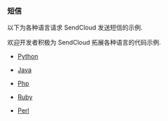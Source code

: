 
### 短信

以下为各种语言请求 SendCloud 发送短信的示例.

欢迎开发者积极为 SendCloud 拓展各种语言的代码示例.

* [Python](sms_code/python.md)

* [Java](sms_code/java.md)

* [Php](sms_code/php.md)

* [Ruby](sms_code/ruby.md)

* [Perl](sms_code/perl.md)



